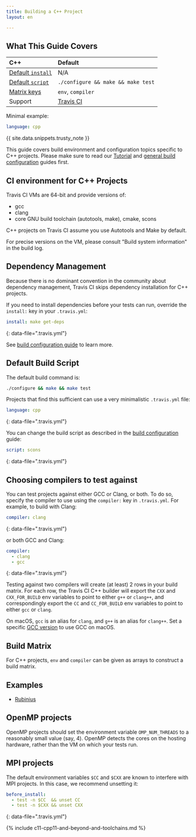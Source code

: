 ```yaml
---
title: Building a C++ Project
layout: en

---
```


## What This Guide Covers

<aside markdown="block" class="ataglance">

| C++                                         | Default                                   |
|:--------------------------------------------|:------------------------------------------|
| [Default `install`](#dependency-management) | N/A                                       |
| [Default `script`](#default-build-script)   | `./configure && make && make test`        |
| [Matrix keys](#build-matrix)                | `env`, `compiler`                         |
| Support                                     | [Travis CI](mailto:support@travis-ci.com) |

Minimal example:

```yaml
language: cpp
```

</aside>

{{ site.data.snippets.trusty_note }}

This guide covers build environment and configuration topics specific to C++
projects. Please make sure to read our [Tutorial](/user/tutorial/)
and [general build configuration](/user/customizing-the-build/) guides first.

## CI environment for C++ Projects

Travis CI VMs are 64-bit and provide versions of:

- gcc
- clang
- core GNU build toolchain (autotools, make), cmake, scons

C++ projects on Travis CI assume you use Autotools and Make by default.

For precise versions on the VM, please consult "Build system information" in the build log.

## Dependency Management

Because there is no dominant convention in the community about dependency
management, Travis CI skips dependency installation for C++ projects.

If you need to install dependencies before your tests can run, override the
`install:` key in your `.travis.yml`:

```yaml
install: make get-deps
```
{: data-file=".travis.yml"}

See [build configuration guide](/user/customizing-the-build/) to learn more.

## Default Build Script

The default build command is:


```bash
./configure && make && make test
```

Projects that find this sufficient can use a very minimalistic `.travis.yml` file:

```yaml
language: cpp
```
{: data-file=".travis.yml"}

You can change the build script as described in the [build
configuration](/user/customizing-the-build/) guide:

```yaml
script: scons
```
{: data-file=".travis.yml"}

## Choosing compilers to test against

You can test projects against either GCC or Clang, or both. To do so,
specify the compiler to use using the `compiler:` key in `.travis.yml`. For
example, to build with Clang:

```yaml
compiler: clang
```
{: data-file=".travis.yml"}

or both GCC and Clang:

```yaml
compiler:
  - clang
  - gcc
```
{: data-file=".travis.yml"}

Testing against two compilers will create (at least) 2 rows in your build
matrix. For each row, the Travis CI C++ builder will export the `CXX` and
`CXX_FOR_BUILD` env variables to point to either `g++` or `clang++`, and
correspondingly export the `CC` and `CC_FOR_BUILD` env variables to point
to either `gcc` or `clang`.

On macOS, `gcc` is an alias for `clang`, and `g++` is an alias for `clang++`.
Set a specific [GCC version](#gcc-on-macos) to use GCC on macOS.

## Build Matrix

For C++ projects, `env` and `compiler` can be given as arrays
to construct a build matrix.

## Examples

- [Rubinius](https://github.com/rubinius/rubinius/blob/master/.travis.yml)

## OpenMP projects

OpenMP projects should set the environment variable `OMP_NUM_THREADS` to a reasonably small value (say, 4).
OpenMP detects the cores on the hosting hardware, rather than the VM on which your tests run.

## MPI projects

The default environment variables `$CC` and `$CXX` are known to interfere with MPI projects.
In this case, we recommend unsetting it:

```yaml
before_install:
  - test -n $CC  && unset CC
  - test -n $CXX && unset CXX
```
{: data-file=".travis.yml"}

{% include c11-cpp11-and-beyond-and-toolchains.md %}

